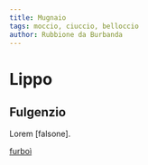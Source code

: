 ```yaml
---
title: Mugnaio
tags: moccio, ciuccio, belloccio
author: Rubbione da Burbanda
---
```

# Lippo

## Fulgenzio

Lorem [falsone].

[furboì](#)
